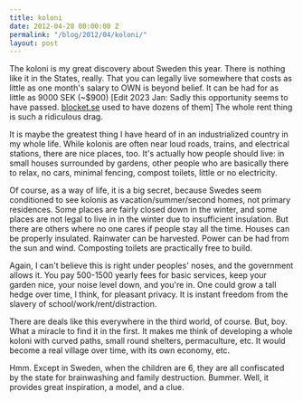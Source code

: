 ```yaml
---
title: koloni
date: 2012-04-28 00:00:00 Z
permalink: "/blog/2012/04/koloni/"
layout: post
---
```


The koloni is my great discovery about Sweden this year. There is nothing like it in the States, really. That you can legally live somewhere that costs as little as one month's salary to OWN is beyond belief. It can be had for as little as 9000 SEK (~$900)
[Edit 2023 Jan: Sadly this opportunity seems to have passed. [blocket.se](http://blocket.se) used to have dozens of them] The whole rent thing is such a ridiculous drag.

It is maybe the greatest thing I have heard of in an industrialized country in my whole life. While kolonis are often near loud roads, trains, and electrical stations, there are nice places, too. It's actually how people should live: in small houses surrounded by gardens, other people who are basically there to relax, no cars, minimal fencing, compost toilets, little or no electricity.

Of course, as a way of life, it is a big secret, because Swedes seem conditioned to see kolonis as vacation/summer/second homes, not primary residences. Some places are fairly closed down in the winter, and some places are not legal to live in in the winter due to insufficient insulation. But there are others where no one cares if people stay all the time. Houses can be properly insulated. Rainwater can be harvested. Power can be had from the sun and wind. Composting toilets are practically free to build.

Again, I can't believe this is right under peoples' noses, and the government allows it. You pay 500-1500 yearly fees for basic services, keep your garden nice, your noise level down, and you're in. One could grow a tall hedge over time, I think, for pleasant privacy. It is instant freedom from the slavery of school/work/rent/distraction.

There are deals like this everywhere in the third world, of course. But, boy. What a miracle to find it in the first. It makes me think of developing a whole koloni with curved paths, small round shelters, permaculture, etc. It would become a real village over time, with its own economy, etc.

Hmm. Except in Sweden, when the children are 6, they are all confiscated by the state for brainwashing and family destruction. Bummer. Well, it provides great inspiration, a model, and a clue.

